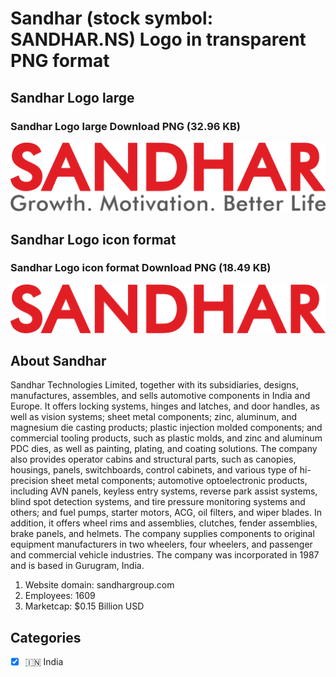 # Sandhar (stock symbol: SANDHAR.NS) Logo in transparent PNG format

## Sandhar Logo large

### Sandhar Logo large Download PNG (32.96 KB)

![Sandhar Logo large Download PNG (32.96 KB)](/img/orig/SANDHAR.NS_BIG-99b3719e.png)

## Sandhar Logo icon format

### Sandhar Logo icon format Download PNG (18.49 KB)

![Sandhar Logo icon format Download PNG (18.49 KB)](/img/orig/SANDHAR.NS-44c73617.png)

## About Sandhar

Sandhar Technologies Limited, together with its subsidiaries, designs, manufactures, assembles, and sells automotive components in India and Europe. It offers locking systems, hinges and latches, and door handles, as well as vision systems; sheet metal components; zinc, aluminum, and magnesium die casting products; plastic injection molded components; and commercial tooling products, such as plastic molds, and zinc and aluminum PDC dies, as well as painting, plating, and coating solutions. The company also provides operator cabins and structural parts, such as canopies, housings, panels, switchboards, control cabinets, and various type of hi-precision sheet metal components; automotive optoelectronic products, including AVN panels, keyless entry systems, reverse park assist systems, blind spot detection systems, and tire pressure monitoring systems and others; and fuel pumps, starter motors, ACG, oil filters, and wiper blades. In addition, it offers wheel rims and assemblies, clutches, fender assemblies, brake panels, and helmets. The company supplies components to original equipment manufacturers in two wheelers, four wheelers, and passenger and commercial vehicle industries. The company was incorporated in 1987 and is based in Gurugram, India.

1. Website domain: sandhargroup.com
2. Employees: 1609
3. Marketcap: $0.15 Billion USD


## Categories
- [x] 🇮🇳 India
